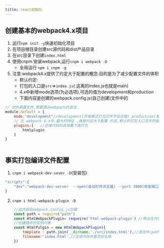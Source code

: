 ```yaml
---
title: react初始化
---
```


## 创建基本的webpack4.x项目
1. 运行`npm init -y`快速初始化项目
2. 在项目根目录创建src源代码和dist产品目录
3. 在src目录下创建`index.html`
4. 使用cnpm 安装webpack,运行`cnpm i webpack -D`
    + 全局运行 `npm i cnpm -g`
5. 注意:webpack4.x提供了约定大于配置的概念:目的是为了减少配置文件的体积
    + 默认约定:
    + 打包的入口是`src`=>`index.js`( 这离的index.js也就是main)
    + 4.x中新增mode选项(为必选项),可选的值为development和production
    + 下面内容是创建的webpack.config.js(自己创建)文件中的
```js
// 向外暴露文件,需要遵从webpack的语法 
module.default = {
    mode:"development"//development(开发模式打包文件不会压缩) production(发布模式文件会压缩)
    // 在 webpack 4.x中,最大的特征 ,就是约定大于配置 约定,默认的打包入口文件的路径是src->index.js
    plugins:[   //这端代码的具体看下面打包
        htmlplugin
    ]
}    
    
```
## 事实打包编译文件配置
1. `cnpm i webpack-dev-sever -D`(安装包)
```js
"scripts":{
    "dev":"webpack-dev-server  --open(自动打开浏览器) --port 3000(改变端口号)"
}
```
2. `cnpm i html-webpack-plugin -D`
```js
    //此内容在webpack.config.js创建
    const path = require("path") 
    const HtmlWebpackPlugin= requeire('html-webpack-plugin') //导出在内存中自动生成 index页面的创建
    //创建插件的实例对象
    const HtmlPulgin = new HtmlWebpackPlugin({
        tmeplate : path.join(__dirname,'./src/index.html'),//源文件(path.jsin意思是拼接路径的; __dirname当前的那层目录)
        filename:'index.html',//生成内存中首页的名称
    })
```

